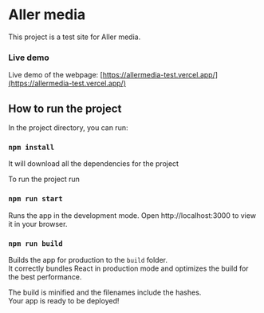 # Aller media

This project is a test site for Aller media.

### Live demo

Live demo of the webpage: [https://allermedia-test.vercel.app/](https://allermedia-test.vercel.app/)

## How to run the project

In the project directory, you can run:

### `npm install`

It will download all the dependencies for the project 

To run the project run 
### `npm run start`

Runs the app in the development mode.
Open http://localhost:3000 to view it in your browser.

### `npm run build`

Builds the app for production to the `build` folder.\
It correctly bundles React in production mode and optimizes the build for the best performance.

The build is minified and the filenames include the hashes.\
Your app is ready to be deployed!




